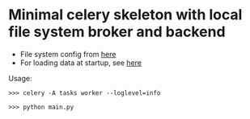 # Minimal celery skeleton with local file system broker and backend

 * File system config from [here](https://www.distributedpython.com/2018/07/03/simple-celery-setup/)
 * For loading data at startup, see [here](https://theblog.workey.co/my-experiences-with-a-long-running-celery-based-microprocess-b2cc30da94f5)


 Usage:

 ```
>>> celery -A tasks worker --loglevel=info

>>> python main.py
```
